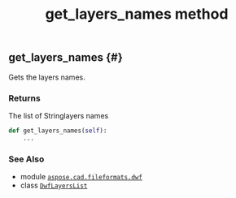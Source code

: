 ﻿---
title: get_layers_names method
second_title: Aspose.CAD for Python via .NET API References
description: 
type: docs
weight: 50
url: /python-net/aspose.cad.fileformats.dwf/dwflayerslist/get_layers_names/
is_root: false
---

## get_layers_names {#}

Gets the layers names.


### Returns 


The list of Stringlayers names


```python
def get_layers_names(self):
    ...
```





### See Also
* module [`aspose.cad.fileformats.dwf`](../../)
* class [`DwfLayersList`](/cad/python-net/aspose.cad.fileformats.dwf/dwflayerslist)
